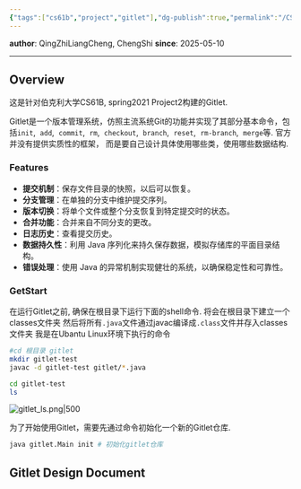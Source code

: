 ```yaml
---
{"tags":["cs61b","project","gitlet"],"dg-publish":true,"permalink":"/CS 61B/gitlet/","dgPassFrontmatter":true,"noteIcon":"","created":"2025-05-10T17:18:19.142+08:00","updated":"2025-05-12T19:49:40.343+08:00"}
---
```


**author**: QingZhiLiangCheng, ChengShi
**since**: 2025-05-10

---

## Overview
这是针对伯克利大学CS61B, spring2021 Project2构建的Gitlet.

Gitlet是一个版本管理系统，仿照主流系统Git的功能并实现了其部分基本命令，包括`init`,  `add`,  `commit`,  `rm`,  `checkout`,  `branch`,  `reset`,  `rm-branch`,  `merge`等. 官方并没有提供实质性的框架， 而是要自己设计具体使用哪些类，使用哪些数据结构.
### Features
- **提交机制**：保存文件目录的快照，以后可以恢复。
- **分支管理**：在单独的分支中维护提交序列。
- **版本切换**：将单个文件或整个分支恢复到特定提交时的状态。
- **合并功能**：合并来自不同分支的更改。
- **日志历史**：查看提交历史。
- **数据持久性**：利用 Java 序列化来持久保存数据，模拟存储库的平面目录结构。
- **错误处理**：使用 Java 的异常机制实现健壮的系统，以确保稳定性和可靠性。

### GetStart
在运行Gitlet之前, 确保在根目录下运行下面的shell命令. 将会在根目录下建立一个classes文件夹 然后将所有`.java`文件通过javac编译成`.class`文件并存入classes文件夹
我是在Ubantu Linux环境下执行的命令
```bash
#cd 根目录 gitlet
mkdir gitlet-test
javac -d gitlet-test gitlet/*.java
```

```bash
cd gitlet-test
ls
```

![gitlet_ls.png|500](/img/user/accessory/gitlet_ls.png)

为了开始使用Gitlet，需要先通过命令初始化一个新的Gitlet仓库.
```bash
java gitlet.Main init # 初始化gitlet仓库
```

## Gitlet Design Document
